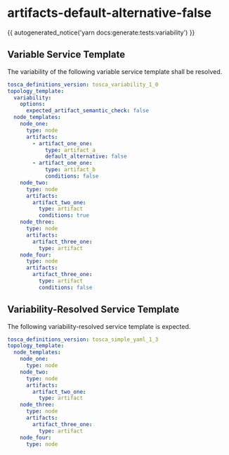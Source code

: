# artifacts-default-alternative-false

{{ autogenerated_notice('yarn docs:generate:tests:variability') }}


## Variable Service Template

The variability of the following variable service template shall be resolved.

```yaml linenums="1"
tosca_definitions_version: tosca_variability_1_0
topology_template:
  variability:
    options:
      expected_artifact_semantic_check: false
  node_templates:
    node_one:
      type: node
      artifacts:
        - artifact_one_one:
            type: artifact_a
            default_alternative: false
        - artifact_one_one:
            type: artifact_b
            conditions: false
    node_two:
      type: node
      artifacts:
        artifact_two_one:
          type: artifact
          conditions: true
    node_three:
      type: node
      artifacts:
        artifact_three_one:
          type: artifact
    node_four:
      type: node
      artifacts:
        artifact_three_one:
          type: artifact
          conditions: false
```



## Variability-Resolved Service Template

The following variability-resolved service template is expected.

```yaml linenums="1"
tosca_definitions_version: tosca_simple_yaml_1_3
topology_template:
  node_templates:
    node_one:
      type: node
    node_two:
      type: node
      artifacts:
        artifact_two_one:
          type: artifact
    node_three:
      type: node
      artifacts:
        artifact_three_one:
          type: artifact
    node_four:
      type: node
```


